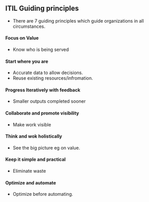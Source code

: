 ## ITIL Guiding principles

- There are 7 guiding principles which guide organizations in all circumstances.

#### Focus on Value

- Know who is being served

#### Start where you are

- Accurate data to allow decisions.
- Reuse existing resources/infromation.

#### Progress Iteratively with feedback

- Smaller outputs completed sooner

#### Collaborate and promote visibility

- Make work visible

#### Think and wok holistically

- See the big picture eg on value.

#### Keep it simple and practical

- Eliminate waste

#### Optimize and automate

- Optimize before automating.
